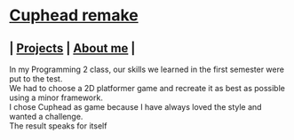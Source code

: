 # [Cuphead remake](https://github.com/DaanDemaecker/CupheadRemake)

## | [Projects](https://daandemaecker.github.io)  |    [About me](https://daandemaecker.github.io/AboutMe.html)  |

In my Programming 2 class, our skills we learned in the first semester were put to the test.  
We had to choose a 2D platformer game and recreate it as best as possible using a minor framework.  
I chose Cuphead as game because I have always loved the style and wanted a challenge.  
The result speaks for itself